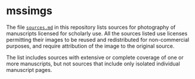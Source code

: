 # mssimgs #

The file [`sources.md`](https://github.com/neelsmith/mssimgs/blob/master/sources.md) in this repository lists sources for photography of manuscripts licensed for scholarly use.  All the sources listed use licenses permitting their images to be reused and redistributed for non-commercial purposes, and require attribution of the image to the original source. 

The list includes sources with extensive or complete coverage of one or more manuscripts, but not sources that include only isolated individual manuscript pages.

